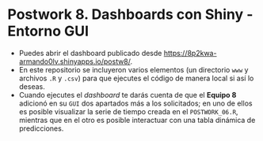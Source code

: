 # Postwork 8. Dashboards con Shiny - Entorno GUI

- Puedes abrir el dashboard publicado desde https://8p2kwa-armando0lv.shinyapps.io/postw8/.
- En este repositorio se incluyeron varios elementos (un directorio ```www``` y archivos ```.R``` y ```.csv```) para que ejecutes el código de manera local si así lo deseas.
- Cuando ejecutes el _dashboard_ te darás cuenta de que el **Equipo 8** adicionó en su ```GUI``` dos apartados más a los solicitados; en uno de ellos es posible visualizar la serie de tiempo creada en el ```POSTWORK_06.R```, mientras que en el otro es posible interactuar con una tabla dinámica de predicciones.
